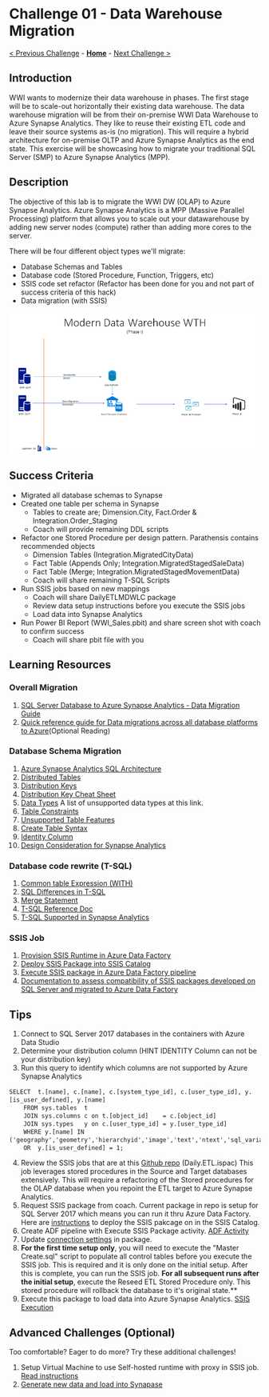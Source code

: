 # Challenge 01 - Data Warehouse Migration

[< Previous Challenge](./Challenge-00.md) - **[Home](../README.md)** - [Next Challenge >](./Challenge-02.md)

## Introduction

WWI wants to modernize their data warehouse in phases.  The first stage will be to scale-out horizontally their existing data warehouse.  The data warehouse migration will be from their on-premise WWI Data Warehouse to Azure Synapse Analytics.  They like to reuse their existing ETL code and leave their source systems as-is (no migration).  This will require a hybrid architecture for on-premise OLTP and Azure Synapse Analytics as the end state.  This exercise will be showcasing how to migrate your traditional SQL Server (SMP) to Azure Synapse Analytics (MPP).

## Description

The objective of this lab is to migrate the WWI DW (OLAP) to Azure Synapse Analytics.  Azure Synapse Analytics is a MPP (Massive Parallel Processing) platform that allows you to scale out your datawarehouse by adding new server nodes (compute) rather than adding more cores to the server.  

There will be four different object types we'll migrate:

* Database Schemas and Tables
* Database code (Stored Procedure, Function, Triggers, etc)
* SSIS code set refactor (Refactor has been done for you and not part of success criteria of this hack)
* Data migration (with SSIS)

![The Solution diagram is described in the text following this diagram.](../Coach/images/Challenge1.png)

## Success Criteria

- Migrated all database schemas to Synapse
- Created one table per schema in Synapse
    - Tables to create are; Dimension.City, Fact.Order & Integration.Order_Staging
    - Coach will provide remaining DDL scripts
- Refactor one Stored Procedure per design pattern.  Parathensis contains recommended objects
    - Dimension Tables (Integration.MigratedCityData)
    - Fact Table (Appends Only; Integration.MigratedStagedSaleData)
    - Fact Table (Merge; Integration.MigratedStagedMovementData)
    - Coach will share remaining T-SQL Scripts
- Run SSIS jobs based on new mappings
    - Coach will share DailyETLMDWLC package
    - Review data setup instructions before you execute the SSIS jobs
    - Load data into Synapse Analytics
- Run Power BI Report (WWI_Sales.pbit) and share screen shot with coach to confirm success
    - Coach will share pbit file with you

## Learning Resources

### Overall Migration
1. [SQL Server Database to Azure Synapse Analytics - Data Migration Guide](https://docs.microsoft.com/en-us/azure/synapse-analytics/migration-guides/migrate-to-synapse-analytics-guide)
1. [Quick reference guide for Data migrations across all database platforms to Azure](https://datamigration.microsoft.com/scenario/sql-to-sqldw?step=1)(Optional Reading)

### Database Schema Migration
1. [Azure Synapse Analytics SQL Architecture](https://docs.microsoft.com/en-us/azure/synapse-analytics/sql/overview-architecture)
1. [Distributed Tables](https://docs.microsoft.com/en-us/azure/synapse-analytics/sql-data-warehouse/sql-data-warehouse-tables-distribute?context=%2Fazure%2Fsynapse-analytics%2Fcontext%2Fcontext)
1. [Distribution Keys](https://docs.microsoft.com/en-us/azure/synapse-analytics/sql/develop-tables-overview) 
1. [Distribution Key Cheat Sheet](https://docs.microsoft.com/en-us/azure/synapse-analytics/sql-data-warehouse/cheat-sheet#distributed-or-replicated-tables)
1. [Data Types](https://docs.microsoft.com/en-us/azure/synapse-analytics/sql/develop-tables-data-types#unsupported-data-types)  A list of unsupported data types at this link.
1. [Table Constraints](https://docs.microsoft.com/en-us/azure/synapse-analytics/sql-data-warehouse/sql-data-warehouse-table-constraints?context=%2Fazure%2Fsynapse-analytics%2Fcontext%2Fcontext)
1. [Unsupported Table Features](https://docs.microsoft.com/en-us/azure/synapse-analytics/sql/develop-tables-overview#unsupported-table-features)
1. [Create Table Syntax](https://docs.microsoft.com/en-us/sql/t-sql/statements/create-table-azure-sql-data-warehouse?view%253Daps-pdw-2016-au7=&view=aps-pdw-2016-au7)
1. [Identity Column](https://docs.microsoft.com/en-us/azure/synapse-analytics/sql-data-warehouse/sql-data-warehouse-tables-identity?context=%2Fazure%2Fsynapse-analytics%2Fcontext%2Fcontext)
1. [Design Consideration for Synapse Analytics](https://medium.com/analytics-vidhya/azure-synapse-analytics-key-considerations-while-building-your-data-warehouse-a54ad1804139)

### Database code rewrite (T-SQL)
1. [Common table Expression (WITH)](https://docs.microsoft.com/en-us/sql/t-sql/queries/with-common-table-expression-transact-sql?view=azure-sqldw-latest#features-and-limitations-of-common-table-expressions-in--and-9)
1. [SQL Differences in T-SQL](https://docs.microsoft.com/en-us/azure/synapse-analytics/sql-data-warehouse/sql-data-warehouse-troubleshoot#differences-from-sql-database)
1. [Merge Statement](https://docs.microsoft.com/en-us/sql/t-sql/statements/merge-transact-sql?view=azure-sqldw-latest)
1. [T-SQL Reference Doc](https://docs.microsoft.com/en-us/azure/synapse-analytics/sql/overview-features)
1. [T-SQL Supported in Synapse Analytics](https://docs.microsoft.com/en-us/azure/synapse-analytics/sql-data-warehouse/sql-data-warehouse-reference-tsql-statements?context=%2Fazure%2Fsynapse-analytics%2Fcontext%2Fcontext)

### SSIS Job
1. [Provision SSIS Runtime in Azure Data Factory](https://docs.microsoft.com/en-us/azure/data-factory/tutorial-deploy-ssis-packages-azure)
1. [Deploy SSIS Package into SSIS Catalog](https://docs.microsoft.com/en-us/sql/integration-services/lift-shift/ssis-azure-deploy-run-monitor-tutorial?view=sql-server-ver15)
1. [Execute SSIS package in Azure Data Factory pipeline ](https://docs.microsoft.com/en-us/azure/data-factory/how-to-invoke-ssis-package-ssis-activity?tabs=data-factory)
1. [Documentation to assess compatibility of SSIS packages developed on SQL Server and migrated to Azure Data Factory](https://docs.microsoft.com/en-us/azure/data-factory/scenario-ssis-migration-overview#assessment)

## Tips

1. Connect to SQL Server 2017 databases in the containers with Azure Data Studio
1. Determine your distribution column (HINT IDENTITY Column can not be your distribution key)
1. Run this query to identify which columns are not supported by Azure Synapse Analytics
```
SELECT  t.[name], c.[name], c.[system_type_id], c.[user_type_id], y.[is_user_defined], y.[name]
	FROM sys.tables  t
	JOIN sys.columns c on t.[object_id]    = c.[object_id]
	JOIN sys.types   y on c.[user_type_id] = y.[user_type_id]
	WHERE y.[name] IN ('geography','geometry','hierarchyid','image','text','ntext','sql_variant','timestamp','xml')
	OR  y.[is_user_defined] = 1;
```
4. Review the SSIS jobs that are at this [Github repo](https://github.com/Microsoft/sql-server-samples/releases/tag/wide-world-importers-v1.0) (Daily.ETL.ispac)  This job leverages stored procedures in the Source and Target databases extensively.  This will require a refactoring of the Stored procedures for the OLAP database when you repoint the ETL target to Azure Synapse Analytics.
5. Request SSIS package from coach.  Current package in repo is setup for SQL Server 2017 which means you can run it thru Azure Data Factory. Here are [instructions](https://docs.microsoft.com/en-us/sql/integration-services/lift-shift/ssis-azure-deploy-run-monitor-tutorial?view=sql-server-ver15#deploy-a-project-with-the-deployment-wizard) to deploy the SSIS pakcage on in the SSIS Catalog.
6. Create ADF pipeline with Execute SSIS Package activity. [ADF Activity](https://docs.microsoft.com/en-us/azure/data-factory/how-to-invoke-ssis-package-ssis-activity?tabs=data-factory#create-a-pipeline-with-an-execute-ssis-package-activity)
7. Update [connection settings](https://docs.microsoft.com/en-us/azure/data-factory/how-to-invoke-ssis-package-ssis-activity?tabs=data-factory#connection-managers-tab) in package.
8. **For the first time setup only**, you will need to execute the "Master Create.sql" script to populate all control tables before you execute the SSIS job.  This is required and it is only done on the initial setup.  After this is complete, you can run the SSIS job.  **For all subsequent runs after the initial setup**, execute the Reseed ETL Stored Procedure only.  This stored procedure will rollback the database to it's original state.**
9. Execute this package to load data into Azure Synapse Analytics. [SSIS Execution](https://docs.microsoft.com/en-us/azure/data-factory/how-to-invoke-ssis-package-ssis-activity?tabs=data-factory#run-the-pipeline)

## Advanced Challenges (Optional)

Too comfortable?  Eager to do more?  Try these additional challenges!

1. Setup Virtual Machine to use Self-hosted runtime with proxy in SSIS job.  [Read instructions](https://docs.microsoft.com/en-us/azure/data-factory/self-hosted-integration-runtime-proxy-ssis)
1. [Generate new data and load into Synapase](https://docs.microsoft.com/en-us/sql/samples/wide-world-importers-generate-data?view=sql-server-ver15)
